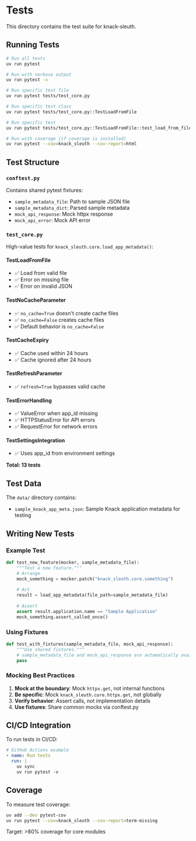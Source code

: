 # Tests

This directory contains the test suite for knack-sleuth.

## Running Tests

```bash
# Run all tests
uv run pytest

# Run with verbose output
uv run pytest -v

# Run specific test file
uv run pytest tests/test_core.py

# Run specific test class
uv run pytest tests/test_core.py::TestLoadFromFile

# Run specific test
uv run pytest tests/test_core.py::TestLoadFromFile::test_load_from_file_success

# Run with coverage (if coverage is installed)
uv run pytest --cov=knack_sleuth --cov-report=html
```

## Test Structure

### `conftest.py`
Contains shared pytest fixtures:
- `sample_metadata_file`: Path to sample JSON file
- `sample_metadata_dict`: Parsed sample metadata
- `mock_api_response`: Mock httpx response
- `mock_api_error`: Mock API error

### `test_core.py`
High-value tests for `knack_sleuth.core.load_app_metadata()`:

#### TestLoadFromFile
- ✅ Load from valid file
- ✅ Error on missing file
- ✅ Error on invalid JSON

#### TestNoCacheParameter
- ✅ `no_cache=True` doesn't create cache files
- ✅ `no_cache=False` creates cache files
- ✅ Default behavior is `no_cache=False`

#### TestCacheExpiry
- ✅ Cache used within 24 hours
- ✅ Cache ignored after 24 hours

#### TestRefreshParameter
- ✅ `refresh=True` bypasses valid cache

#### TestErrorHandling
- ✅ ValueError when app_id missing
- ✅ HTTPStatusError for API errors
- ✅ RequestError for network errors

#### TestSettingsIntegration
- ✅ Uses app_id from environment settings

**Total: 13 tests**

## Test Data

The `data/` directory contains:
- `sample_knack_app_meta.json`: Sample Knack application metadata for testing

## Writing New Tests

### Example Test

```python
def test_new_feature(mocker, sample_metadata_file):
    """Test a new feature."""
    # Arrange
    mock_something = mocker.patch("knack_sleuth.core.something")
    
    # Act
    result = load_app_metadata(file_path=sample_metadata_file)
    
    # Assert
    assert result.application.name == "Sample Application"
    mock_something.assert_called_once()
```

### Using Fixtures

```python
def test_with_fixtures(sample_metadata_file, mock_api_response):
    """Use shared fixtures."""
    # sample_metadata_file and mock_api_response are automatically available
    pass
```

### Mocking Best Practices

1. **Mock at the boundary**: Mock `httpx.get`, not internal functions
2. **Be specific**: Mock `knack_sleuth.core.httpx.get`, not globally
3. **Verify behavior**: Assert calls, not implementation details
4. **Use fixtures**: Share common mocks via conftest.py

## CI/CD Integration

To run tests in CI/CD:

```yaml
# GitHub Actions example
- name: Run tests
  run: |
    uv sync
    uv run pytest -v
```

## Coverage

To measure test coverage:

```bash
uv add --dev pytest-cov
uv run pytest --cov=knack_sleuth --cov-report=term-missing
```

Target: >80% coverage for core modules
